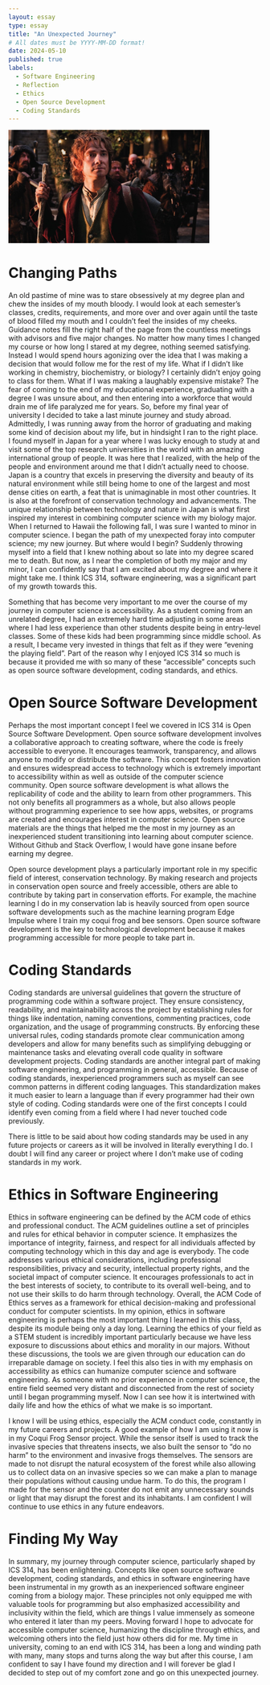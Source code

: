 ```yaml
---
layout: essay
type: essay
title: "An Unexpected Journey"
# All dates must be YYYY-MM-DD format!
date: 2024-05-10
published: true
labels:
  - Software Engineering
  - Reflection
  - Ethics
  - Open Source Development
  - Coding Standards
---
```

<div class="text-center p-4">
  <img width="400px" src="../img/bilbo.png" class="img-thumbnail">
</div>

# Changing Paths
An old pastime of mine was to stare obsessively at my degree plan and chew the insides of my mouth bloody. I would look at each semester’s classes, credits, requirements, and more over and over again until the taste of blood filled my mouth and I couldn’t feel the insides of my cheeks. Guidance notes fill the right half of the page from the countless meetings with advisors and five major changes. No matter how many times I changed my course or how long I stared at my degree, nothing seemed satisfying. Instead I would spend hours agonizing over the idea that I was making a decision that would follow me for the rest of my life. What if I didn’t like working in chemistry, biochemistry, or biology? I certainly didn’t enjoy going to class for them. What if I was making a laughably expensive mistake? The fear of coming to the end of my educational experience, graduating with a degree I was unsure about, and then entering into a workforce that would drain me of life paralyzed me for years. So, before my final year of university I decided to take a last minute journey and study abroad. Admittedly, I was running away from the horror of graduating and making some kind of decision about my life, but in hindsight I ran to the right place. I found myself in Japan for a year where I was lucky enough to study at and visit some of the top research universities in the world with an amazing international group of people. It was here that I realized, with the help of the people and environment around me that I didn’t actually need to choose. Japan is a country that excels in preserving the diversity and beauty of its natural environment while still being home to one of the largest and most dense cities on earth, a feat that is unimaginable in most other countries. It is also at the forefront of conservation technology and advancements. The unique relationship between technology and nature in Japan is what first inspired my interest in combining computer science with my biology major. When I returned to Hawaii the following fall, I was sure I wanted to minor in computer science. I began the path of my unexpected foray into computer science; my new journey. But where would I begin? Suddenly throwing myself into a field that I knew nothing about so late into my degree scared me to death. But now, as I near the completion of both my major and my minor, I can confidently say that I am excited about my degree and where it might take me. I think ICS 314, software engineering, was a significant part of my growth towards this. 

Something that has become very important to me over the course of my journey in computer science is accessibility. As a student coming from an unrelated degree, I had an extremely hard time adjusting in some areas where I had less experience than other students despite being in entry-level classes. Some of these kids had been programming since middle school. As a result, I became very invested in things that felt as if they were “evening the playing field”. Part of the reason why I enjoyed ICS 314 so much is because it provided me with so many of these “accessible” concepts such as open source software development, coding standards, and ethics.  

# Open Source Software Development
Perhaps the most important concept I feel we covered in ICS 314 is Open Source Software Development. Open source software development involves a collaborative approach to creating software, where the code is freely accessible to everyone. It encourages teamwork, transparency, and allows anyone to modify or distribute the software. This concept fosters innovation and ensures widespread access to technology which is extremely important to accessibility within as well as outside of the computer science community. Open source software development is what allows the replicability of code and the ability to learn from other programmers. This not only benefits all programmers as a whole, but also allows people without programming experience to see how apps, websites, or programs are created and encourages interest in computer science. Open source materials are the things that helped me the most in my journey as an inexperienced student transitioning into learning about computer science. Without Github and Stack Overflow, I would have gone insane before earning my degree.  

Open source development plays a particularly important role in my specific field of interest, conservation technology. By making research and projects in conservation open source and freely accessible, others are able to contribute by taking part in conservation efforts. For example, the machine learning I do in my conservation lab is heavily sourced from open source software developments such as the machine learning program Edge Impulse where I train my coqui frog and bee sensors. Open source software development is the key to technological development because it makes programming accessible for more people to take part in. 

# Coding Standards
Coding standards are universal guidelines that govern the structure of programming code within a software project. They ensure consistency, readability, and maintainability across the project by establishing rules for things like indentation, naming conventions, commenting practices, code organization, and the usage of programming constructs. By enforcing these universal rules, coding standards promote clear communication among developers and allow for many benefits such as simplifying debugging or maintenance tasks and elevating overall code quality in software development projects. Coding standards are another integral part of making software engineering, and programming in general, accessible. Because of coding standards, inexperienced programmers such as myself can see common patterns in different coding languages. This standardization makes it much easier to learn a language than if every programmer had their own style of coding. Coding standards were one of the first concepts I could identify even coming from a field where I had never touched code previously. 

There is little to be said about how coding standards may be used in any future projects or careers as it will be involved in literally everything I do. I doubt I will find any career or project where I don’t make use of coding standards in my work. 


# Ethics in Software Engineering
Ethics in software engineering can be defined by the ACM code of ethics and professional conduct. The ACM guidelines outline a set of principles and rules for ethical behavior in computer science. It emphasizes the importance of integrity, fairness, and respect for all individuals affected by computing technology which in this day and age is everybody. The code addresses various ethical considerations, including professional responsibilities, privacy and security, intellectual property rights, and the societal impact of computer science. It encourages professionals to act in the best interests of society, to contribute to its overall well-being, and to not use their skills to do harm through technology. Overall, the ACM Code of Ethics serves as a framework for ethical decision-making and professional conduct for computer scientists. In my opinion, ethics in software engineering is perhaps the most important thing I learned in this class, despite its module being only a day long. Learning the ethics of your field as a STEM student is incredibly important particularly because we have less exposure to discussions about ethics and morality in our majors. Without these discussions, the tools we are given through our education can do irreparable damage on society. I feel this also ties in with my emphasis on accessibility as ethics can humanize computer science and software engineering. As someone with no prior experience in computer science, the entire field seemed very distant and disconnected from the rest of society until I began programming myself. Now I can see how it is intertwined with daily life and how the ethics of what we make is so important. 

I know I will be using ethics, especially the ACM conduct code, constantly in my future careers and projects. A good example of how I am using it now is in my Coqui Frog Sensor project. While the sensor itself is used to track the invasive species that threatens insects, we also built the sensor to “do no harm” to the environment and invasive frogs themselves. The sensors are made to not disrupt the natural ecosystem of the forest while also allowing us to collect data on an invasive species so we can make a plan to manage their populations without causing undue harm. To do this, the program I made for the sensor and the counter do not emit any unnecessary sounds or light that may disrupt the forest and its inhabitants. I am confident I will continue to use ethics in any future endeavors.

# Finding My Way
In summary, my journey through computer science, particularly shaped by ICS 314, has been enlightening. Concepts like open source software development, coding standards, and ethics in software engineering have been instrumental in my growth as an inexperienced software engineer coming from a biology major. These principles not only equipped me with valuable tools for programming but also emphasized accessibility and inclusivity within the field, which are things I value immensely as someone who entered it later than my peers. Moving forward I hope to advocate for accessible computer science, humanizing the discipline through ethics, and welcoming others into the field just how others did for me. My time in university, coming to an end with ICS 314, has been a long and winding path with many, many stops and turns along the way but after this course, I am confident to say I have found my direction and I will forever be glad I decided to step out of my comfort zone and go on this unexpected journey.

